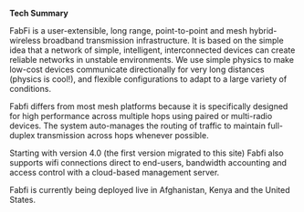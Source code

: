 **Tech Summary**

FabFi is a user-extensible, long range, point-to-point and mesh hybrid-wireless broadband transmission infrastructure. It is based on the simple idea that a network of simple, intelligent, interconnected devices can create reliable networks in unstable environments. We use simple physics to make low-cost devices communicate directionally for very long distances (physics is cool!), and flexible configurations to adapt to a large variety of conditions.

Fabfi differs from most mesh platforms because it is specifically designed for high performance across multiple hops using paired or multi-radio devices.  The system auto-manages the routing of traffic to maintain full-duplex transmission across hops whenever possible.

Starting with version 4.0 (the first version migrated to this site) Fabfi also supports wifi connections direct to end-users, bandwidth accounting and access control with a cloud-based management server.

Fabfi is currently being deployed live in Afghanistan, Kenya and the United States.